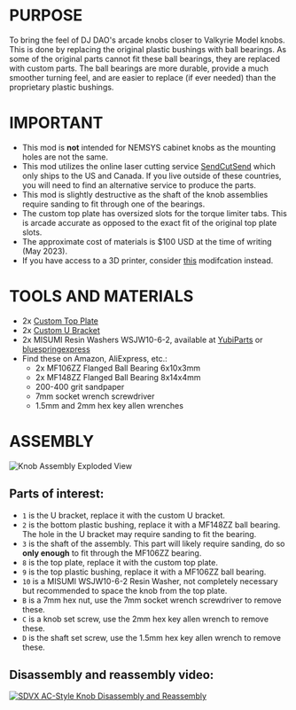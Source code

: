 # PURPOSE
To bring the feel of DJ DAO's arcade knobs closer to Valkyrie Model knobs. This is done by replacing the original plastic bushings with ball bearings. As some of the original parts cannot fit these ball bearings, they are replaced with custom parts. The ball bearings are more durable, provide a much smoother turning feel, and are easier to replace (if ever needed) than the proprietary plastic bushings.

# IMPORTANT
- This mod is **not** intended for NEMSYS cabinet knobs as the mounting holes are not the same.
- This mod utilizes the online laser cutting service [SendCutSend](https://sendcutsend.com/) which only ships to the US and Canada. If you live outside of these countries, you will need to find an alternative service to produce the parts.
- This mod is slightly destructive as the shaft of the knob assemblies require sanding to fit through one of the bearings.
- The custom top plate has oversized slots for the torque limiter tabs. This is arcade accurate as opposed to the exact fit of the original top plate slots.
- The approximate cost of materials is $100 USD at the time of writing (May 2023).
- If you have access to a 3D printer, consider [this](https://github.com/arkeet/svre9-knob-mod) modifcation instead.

# TOOLS AND MATERIALS
- 2x [Custom Top Plate](./top_plate/)
- 2x [Custom U Bracket](./u_bracket/)
- 2x MISUMI Resin Washers WSJW10-6-2, available at [YubiParts](https://yubiparts.com/products/misumi-wsjw10-6-2-resin-washers-2x-for-sound-voltex-sdvx?variant=41889513636027) or [bluespringexpress](https://bluespringexpress.net/en-us/products/sound-voltex-misumi-resin-washers-wsjw10-6-2)
- Find these on Amazon, AliExpress, etc.:
    - 2x MF106ZZ Flanged Ball Bearing 6x10x3mm
    - 2x MF148ZZ Flanged Ball Bearing 8x14x4mm
    - 200-400 grit sandpaper
    - 7mm socket wrench screwdriver
    - 1.5mm and 2mm hex key allen wrenches

# ASSEMBLY

![Knob Assembly Exploded View](https://gamerepair.info/images/60_sound_voltex_volume_assembly)

## Parts of interest:
- `1` is the U bracket, replace it with the custom U bracket.
- `2` is the bottom plastic bushing, replace it with a MF148ZZ ball bearing. The hole in the U bracket may require sanding to fit the bearing.
- `3` is the shaft of the assembly. This part will likely require sanding, do so **only enough** to fit through the MF106ZZ bearing.
- `8` is the top plate, replace it with the custom top plate.
- `9` is the top plastic bushing, replace it with a MF106ZZ ball bearing.
- `10` is a MISUMI WSJW10-6-2 Resin Washer, not completely necessary but recommended to space the knob from the top plate.
- `B` is a 7mm hex nut, use the 7mm socket wrench screwdriver to remove these.
- `C` is a knob set screw, use the 2mm hex key allen wrench to remove these.
- `D` is the shaft set screw, use the 1.5mm hex key allen wrench to remove these.

## Disassembly and reassembly video:
[![SDVX AC-Style Knob Disassembly and Reassembly](https://i.ytimg.com/vi/QxZ3BoAf3iQ/hq720.jpg)](https://www.youtube.com/watch?v=QxZ3BoAf3iQ)

